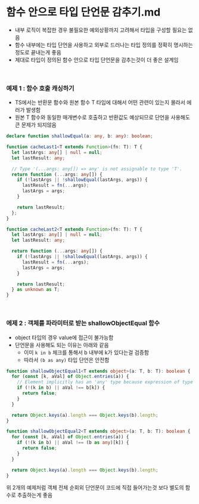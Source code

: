 # 함수 안으로 타입 단언문 감추기.md

- 내부 로직이 복잡한 경우 불필요한 예외상황까지 고려해서 타입을 구성할 필요는 없음
- 함수 내부에는 타입 단언을 사용하고 외부로 드러나는 타입 정의를 정확히 명시하는 정도로 끝내는게 좋음
- 제대로 타입이 정의된 함수 안으로 타입 단언문을 감추는것이 더 좋은 설계임

<br/>

### 예제 1 : 함수 호출 캐싱하기

- TS에서는 반환문 함수와 원본 함수 T 타입에 대해서 어떤 관련이 있는지 몰라서 에러가 발생함
- 원본 T 함수와 동일한 매개변수로 호출하고 반환값도 예상되므로 단언을 사용해도 큰 문제가 되지않음

```ts
declare function shallowEqual(a: any, b: any): boolean;

function cacheLast1<T extends Function>(fn: T): T {
  let lastArgs: any[] | null = null;
  let lastResult: any;

  // Type '(...args: any[]) => any' is not assignable to type 'T'.
  return function (...args: any[]) {
    if (!lastArgs || !shallowEqual(lastArgs, args)) {
      lastResult = fn(...args);
      lastArgs = args;
    }

    return lastResult;
  };
}

function cacheLast2<T extends Function>(fn: T): T {
  let lastArgs: any[] | null = null;
  let lastResult: any;

  return function (...args: any[]) {
    if (!lastArgs || !shallowEqual(lastArgs, args)) {
      lastResult = fn(...args);
      lastArgs = args;
    }

    return lastResult;
  } as unknown as T;
}
```

<br/>

### 에제 2 : 객체를 파라미터로 받는 shallowObjectEqual 함수

- object 타입의 경우 value에 접근이 불가능함
- 단언문을 사용해도 되는 이유는 아래와 같음
  - 이미 `k in b` 체크를 통해서 b 내부에 k가 있다는걸 검증함
  - 따라서 `(b as any)` 타입 단언은 안전함

```ts
function shallowObjectEqual1<T extends object>(a: T, b: T): boolean {
  for (const [k, aVal] of Object.entries(a)) {
    // Element implicitly has an 'any' type because expression of type 'string' can't be used to index type '{}'.
    if (!(k in b) || aVal !== b[k]) {
      return false;
    }
  }

  return Object.keys(a).length === Object.keys(b).length;
}

function shallowObjectEqual2<T extends object>(a: T, b: T): boolean {
  for (const [k, aVal] of Object.entries(a)) {
    if (!(k in b) || aVal !== (b as any)[k]) {
      return false;
    }
  }

  return Object.keys(a).length === Object.keys(b).length;
}
```

위 2개의 예제처럼 객체 전체 순회외 단언문이 코드에 직접 들어가는것 보다 별도의 함수로 추출하는게 좋음
